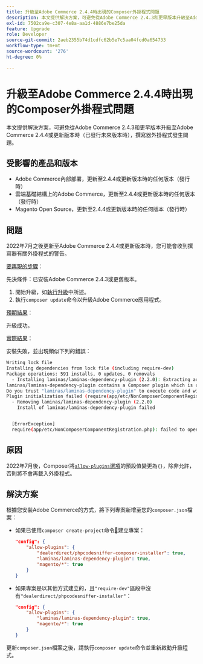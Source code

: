 ```yaml
---
title: 升級至Adobe Commerce 2.4.4時出現的Composer外掛程式問題
description: 本文提供解決方案，可避免從Adobe Commerce 2.4.3和更早版本升級至Adobe Commerce 2.4.4或更新版本時（已發行未來版本時），撰寫器外掛程式發生的問題。
exl-id: 7502ca9e-c307-4e8a-aa1d-4886e7be25da
feature: Upgrade
role: Developer
source-git-commit: 2aeb2355b74d1cdfc62b5e7c5aa04fcd0a654733
workflow-type: tm+mt
source-wordcount: '276'
ht-degree: 0%

---
```


# 升級至Adobe Commerce 2.4.4時出現的Composer外掛程式問題

本文提供解決方案，可避免從Adobe Commerce 2.4.3和更早版本升級至Adobe Commerce 2.4.4或更新版本時（已發行未來版本時），撰寫器外掛程式發生問題。

## 受影響的產品和版本

* Adobe Commerce內部部署，更新至2.4.4或更新版本時的任何版本（發行時）
* 雲端基礎結構上的Adobe Commerce，更新至2.4.4或更新版本時的任何版本（發行時）
* Magento Open Source，更新至2.4.4或更新版本時的任何版本（發行時）

## 問題

2022年7月之後更新至Adobe Commerce 2.4.4或更新版本時，您可能會收到撰寫器有關外掛程式的警告。

<u>要再現的步驟</u>：

先決條件：已安裝Adobe Commerce 2.4.3或更舊版本。

1. 開始升級，如[執行升級](https://experienceleague.adobe.com/docs/commerce-operations/upgrade-guide/implementation/perform-upgrade.html?lang=zh-Hant)中所述。
1. 執行`composer update`命令以升級Adobe Commerce應用程式。

<u>預期結果</u>：

升級成功。

<u>實際結果</u>：

安裝失敗，並出現類似下列的錯誤：

```bash
Writing lock file
Installing dependencies from lock file (including require-dev)
Package operations: 591 installs, 0 updates, 0 removals
  - Installing laminas/laminas-dependency-plugin (2.2.0): Extracting archive
laminas/laminas-dependency-plugin contains a Composer plugin which is currently not in your allow-plugins config. See https://getcomposer.org/allow-plugins
Do you trust "laminas/laminas-dependency-plugin" to execute code and wish to enable it now? (writes "allow-plugins" to composer.json) [y,n,d,?] y
Plugin initialization failed (require(app/etc/NonComposerComponentRegistration.php): failed to open stream: No such file or directory), uninstalling plugin
  - Removing laminas/laminas-dependency-plugin (2.2.0)
    Install of laminas/laminas-dependency-plugin failed


  [ErrorException]
  require(app/etc/NonComposerComponentRegistration.php): failed to open stream: No such file or directory
```

## 原因

2022年7月後，Composer將[`allow-plugins`選項](https://getcomposer.org/doc/06-config.md#allow-plugins)的預設值變更為`{}`，除非允許，否則將不會再載入外掛程式。

## 解決方案

根據您安裝Adobe Commerce的方式，將下列專案新增至您的`composer.json`檔案：

* 如果已使用`composer create-project`命令[&#128279;](https://experienceleague.adobe.com/zh-hant/docs/commerce-operations/installation-guide/composer#get-the-metapackage)建立專案：

  ```json
  "config": {
      "allow-plugins": {
          "dealerdirect/phpcodesniffer-composer-installer": true,
          "laminas/laminas-dependency-plugin": true,
          "magento/*": true
      }
  }
  ```

* 如果專案是以其他方式建立的，且`"require-dev"`區段中沒有`"dealerdirect/phpcodesniffer-installer"`：

  ```json
  "config": {
      "allow-plugins": {
          "laminas/laminas-dependency-plugin": true,
          "magento/*": true
      }
  }
  ```

更新`composer.json`檔案之後，請執行`composer update`命令並重新啟動升級程式。
